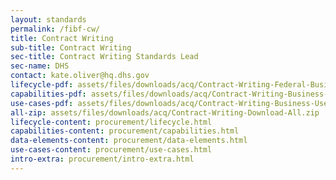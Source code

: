 ```yaml
---
layout: standards
permalink: /fibf-cw/
title: Contract Writing
sub-title: Contract Writing
sec-title: Contract Writing Standards Lead
sec-name: DHS
contact: kate.oliver@hq.dhs.gov
lifecycle-pdf: assets/files/downloads/acq/Contract-Writing-Federal-Business-Lifecycle.xlsx
capabilities-pdf: assets/files/downloads/acq/Contract-Writing-Business-Capabilities.xlsx
use-cases-pdf: assets/files/downloads/acq/Contract-Writing-Business-Use-Cases.zip
all-zip: assets/files/downloads/acq/Contract-Writing-Download-All.zip
lifecycle-content: procurement/lifecycle.html
capabilities-content: procurement/capabilities.html
data-elements-content: procurement/data-elements.html
use-cases-content: procurement/use-cases.html
intro-extra: procurement/intro-extra.html
---
```

